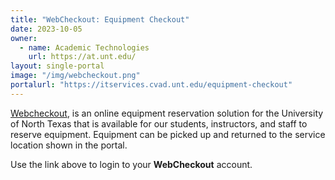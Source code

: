 ```yaml
---
title: "WebCheckout: Equipment Checkout"
date: 2023-10-05
owner:
  - name: Academic Technologies
    url: https://at.unt.edu/ 
layout: single-portal
image: "/img/webcheckout.png"
portalurl: "https://itservices.cvad.unt.edu/equipment-checkout"
---
```

[Webcheckout](https://itservices.cvad.unt.edu/equipment-checkout/ 'Webcheckout'), is an online equipment reservation solution for the University of North Texas that is available for our students, instructors, and staff to reserve equipment.  Equipment can be picked up and returned to the service location shown in the portal.

Use the link above to login to your **WebCheckout** account. 